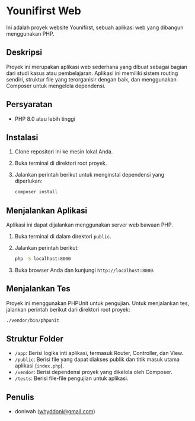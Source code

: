 # Younifirst Web

Ini adalah proyek website Younifirst, sebuah aplikasi web yang dibangun menggunakan PHP.

## Deskripsi

Proyek ini merupakan aplikasi web sederhana yang dibuat sebagai bagian dari studi kasus atau pembelajaran. Aplikasi ini memiliki sistem routing sendiri, struktur file yang terorganisir dengan baik, dan menggunakan Composer untuk mengelola dependensi.

## Persyaratan

- PHP 8.0 atau lebih tinggi

## Instalasi

1.  Clone repositori ini ke mesin lokal Anda.
2.  Buka terminal di direktori root proyek.
3.  Jalankan perintah berikut untuk menginstal dependensi yang diperlukan:

    ```bash
    composer install
    ```

## Menjalankan Aplikasi

Aplikasi ini dapat dijalankan menggunakan server web bawaan PHP.

1.  Buka terminal di dalam direktori `public`.
2.  Jalankan perintah berikut:

    ```bash
    php -S localhost:8000
    ```

3.  Buka browser Anda dan kunjungi `http://localhost:8000`.

## Menjalankan Tes

Proyek ini menggunakan PHPUnit untuk pengujian. Untuk menjalankan tes, jalankan perintah berikut dari direktori root proyek:

```bash
./vendor/bin/phpunit
```

## Struktur Folder

-   `/app`: Berisi logika inti aplikasi, termasuk Router, Controller, dan View.
-   `/public`: Berisi file yang dapat diakses publik dan titik masuk utama aplikasi (`index.php`).
-   `/vendor`: Berisi dependensi proyek yang dikelola oleh Composer.
-   `/tests`: Berisi file-file pengujian untuk aplikasi.

## Penulis

-   doniwah (whyddoni@gmail.com)
